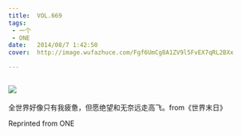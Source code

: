 ```yaml
---
title:	VOL.669
tags:
 - 一个
 - ONE
date:	2014/08/7 1:42:50
cover:	http://image.wufazhuce.com/Fgf6UmCg8A1ZV9l5FvEX7qRL2BXx

---
```

![](http://image.wufazhuce.com/Fgf6UmCg8A1ZV9l5FvEX7qRL2BXx)
---

全世界好像只有我疲惫，但愿绝望和无奈远走高飞。from《世界末日》
 
Reprinted from ONE
